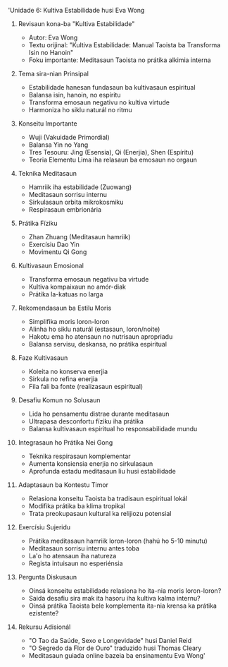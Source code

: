 'Unidade 6: Kultiva Estabilidade husi Eva Wong

1. Revisaun kona-ba "Kultiva Estabilidade"
   - Autor: Eva Wong
   - Textu orijinal: "Kultiva Estabilidade: Manual Taoista ba Transforma Isin no Hanoin"
   - Foku importante: Meditasaun Taoista no prátika alkimia interna

2. Tema sira-nian Prinsipal
   - Estabilidade hanesan fundasaun ba kultivasaun espiritual
   - Balansa isin, hanoin, no espíritu
   - Transforma emosaun negativu no kultiva virtude
   - Harmoniza ho siklu naturál no ritmu

3. Konseitu Importante
   - Wuji (Vakuidade Primordial)
   - Balansa Yin no Yang
   - Tres Tesouru: Jing (Esensia), Qi (Enerjia), Shen (Espíritu)
   - Teoria Elementu Lima iha relasaun ba emosaun no orgaun

4. Teknika Meditasaun
   - Hamriik iha estabilidade (Zuowang)
   - Meditasaun sorrisu internu
   - Sirkulasaun orbita mikrokosmiku
   - Respirasaun embrionária

5. Prátika Fíziku
   - Zhan Zhuang (Meditasaun hamriik)
   - Exercísiu Dao Yin
   - Movimentu Qi Gong

6. Kultivasaun Emosional
   - Transforma emosaun negativu ba virtude
   - Kultiva kompaixaun no amór-diak
   - Prátika la-katuas no larga

7. Rekomendasaun ba Estilu Moris
   - Simplifika moris loron-loron
   - Alinha ho siklu naturál (estasaun, loron/noite)
   - Hakotu ema ho atensaun no nutrisaun apropriadu
   - Balansa servisu, deskansa, no prátika espiritual

8. Faze Kultivasaun
   - Koleita no konserva enerjia
   - Sirkula no refina enerjia
   - Fila fali ba fonte (realizasaun espiritual)

9. Desafiu Komun no Solusaun
   - Lida ho pensamentu distrae durante meditasaun
   - Ultrapasa desconfortu fíziku iha prátika
   - Balansa kultivasaun espiritual ho responsabilidade mundu

10. Integrasaun ho Prátika Nei Gong
    - Teknika respirasaun komplementar
    - Aumenta konsiensia enerjia no sirkulasaun
    - Aprofunda estadu meditasaun liu husi estabilidade

11. Adaptasaun ba Kontestu Timor
    - Relasiona konseitu Taoista ba tradisaun espiritual lokál
    - Modifika prátika ba klima tropikal
    - Trata preokupasaun kultural ka relijiozu potensial

12. Exercísiu Sujeridu
    - Prátika meditasaun hamriik loron-loron (hahú ho 5-10 minutu)
    - Meditasaun sorrisu internu antes toba
    - La'o ho atensaun iha natureza
    - Regista intuisaun no esperiénsia

13. Pergunta Diskusaun
    - Oinsá konseitu estabilidade relasiona ho ita-nia moris loron-loron?
    - Saida desafiu sira mak ita hasoru iha kultiva kalma internu?
    - Oinsá prátika Taoista bele komplementa ita-nia krensa ka prátika ezistente?

14. Rekursu Adisionál
    - "O Tao da Saúde, Sexo e Longevidade" husi Daniel Reid
    - "O Segredo da Flor de Ouro" traduzido husi Thomas Cleary
    - Meditasaun guiada online bazeia ba ensinamentu Eva Wong'